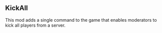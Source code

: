 ## KickAll

This mod adds a single command to the game that enables moderators to kick all players from a server.